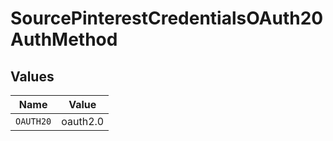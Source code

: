 # SourcePinterestCredentialsOAuth20AuthMethod


## Values

| Name      | Value     |
| --------- | --------- |
| `OAUTH20` | oauth2.0  |